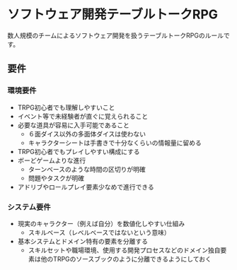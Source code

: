 # ソフトウェア開発テーブルトークRPG
数人規模のチームによるソフトウェア開発を扱うテーブルトークRPGのルールです。

## 要件
 ### 環境要件
  - TRPG初心者でも理解しやすいこと
  - イベント等で未経験者が直ぐに覚えられること
  - 必要な道具が容易に入手可能であること
     * ６面ダイス以外の多面体ダイスは使わない
     * キャラクターシートは手書きで十分なくらいの情報量に留める
  - TRPG初心者でもプレイしやすい構成にする
  - ボーどゲームよりな進行
    * ターンベースのような時間の区切りが明確
    * 問題やタスクが明確
  - アドリブやロールプレイ要素少なめで進行できる
  ### システム要件
  - 現実のキャラクター（例えば自分）を数値化しやすい仕組み
    * スキルベース（レベルベースではないという意味） 
  - 基本システムとドメイン特有の要素を分離する
    * スキルセットや職場環境、使用する開発プロセスなどのドメイン独自要素は他のTRPGのソースブックのように分離できるようにしておく

